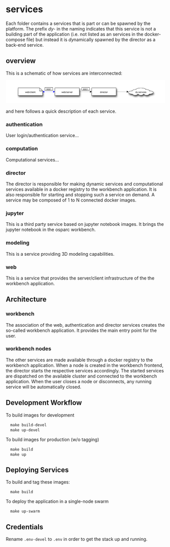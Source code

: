 # services

Each folder contains a services that is part or can be spawned by the platform.
The prefix *dy-* in the naming indicates that this service is not a building
part of the application (i.e. not listed as an services in the docker-compose file)
but instead it is *dy*namically spawned by the director as a back-end service.

## overview

This is a schematic of how services are interconnected:

[![service-web](../docs/img/service-web.svg)](http://interactive.blockdiag.com/?compression=deflate&src=eJxdjs0KwjAQhO99imXPFtNbpcYXkR7ys2hw6UqSKiK-uymxiF7nm28Yy-IuPpgTPBsAvJPdOg40ZYRjOpsr6UkyjUOB_tEmirfgKH0YaEDHMnsshX993x5qsEgUyx4bS6x3qu824IQlastz3f4pFtGHSC5LXCXsleqw3ljRUvteGprXG1PtQR0)

and here follows a quick description of each service.

### authentication

User login/authentication service...

### computation

Computational services...

### director

The director is responsible for making dynamic services and computational services available in a docker registry to the workbench application.
It is also responsible for starting and stopping such a service on demand. A service may be composed of 1 to N connected docker images.

### jupyter

This is a third party service based on jupyter notebook images. It brings the jupyter notebook in the osparc workbench.

### modeling

This is a service providing 3D modeling capabilities.

### web

This is a service that provides the server/client infrastructure of the the workbench application.

## Architecture

### workbench

The association of the web, authentication and director services creates the so-called workbench application. It provides the main entry point for the user.

### workbench nodes

The other services are made available through a docker registry to the workbench application.
When a node is created in the workbench frontend, the director starts the respective services accordingly.
The started services are dispatched on the available cluster and connected to the workbench application.
When the user closes a node or disconnects, any running service will be automatically closed.

## Development Workflow

To build images for development

```!bash
  make build-devel
  make up-devel
```

To build images for production (w/o tagging)

```!bash
  make build
  make up
```

## Deploying Services

To build and tag these images:

```!bash
  make build
```

To deploy the application in a single-node swarm

```!bash
  make up-swarm
```
## Credentials

Rename `.env-devel` to `.env` in order to get the stack up and running.
